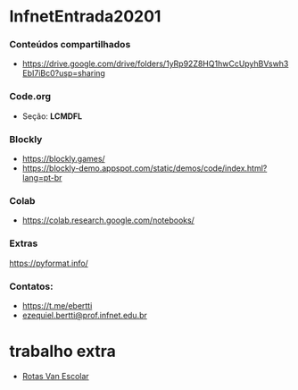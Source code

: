 # InfnetEntrada20201

### Conteúdos compartilhados

* https://drive.google.com/drive/folders/1yRp92Z8HQ1hwCcUpyhBVswh3EbI7iBc0?usp=sharing

### Code.org

* Seção: **LCMDFL**

### Blockly

* https://blockly.games/
* https://blockly-demo.appspot.com/static/demos/code/index.html?lang=pt-br

### Colab

* https://colab.research.google.com/notebooks/

### Extras

https://pyformat.info/


### Contatos:

* https://t.me/ebertti
* ezequiel.bertti@prof.infnet.edu.br


# trabalho extra

* [Rotas Van Escolar](rotas_van_escolar.md)
